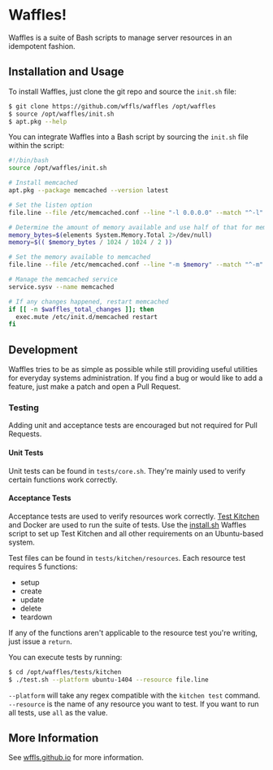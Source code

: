 # Waffles!

Waffles is a suite of Bash scripts to manage server resources in an
idempotent fashion.

## Installation and Usage

To install Waffles, just clone the git repo and source the `init.sh` file:

```bash
$ git clone https://github.com/wffls/waffles /opt/waffles
$ source /opt/waffles/init.sh
$ apt.pkg --help
```

You can integrate Waffles into a Bash script by sourcing the `init.sh` file
within the script:

```bash
#!/bin/bash
source /opt/waffles/init.sh

# Install memcached
apt.pkg --package memcached --version latest

# Set the listen option
file.line --file /etc/memcached.conf --line "-l 0.0.0.0" --match "^-l"

# Determine the amount of memory available and use half of that for memcached
memory_bytes=$(elements System.Memory.Total 2>/dev/null)
memory=$(( $memory_bytes / 1024 / 1024 / 2 ))

# Set the memory available to memcached
file.line --file /etc/memcached.conf --line "-m $memory" --match "^-m"

# Manage the memcached service
service.sysv --name memcached

# If any changes happened, restart memcached
if [[ -n $waffles_total_changes ]]; then
  exec.mute /etc/init.d/memcached restart
fi
```

## Development

Waffles tries to be as simple as possible while still providing useful
utilities for everyday systems administration. If you find a bug or would like
to add a feature, just make a patch and open a Pull Request.

### Testing

Adding unit and acceptance tests are encouraged but not required for Pull
Requests.

#### Unit Tests

Unit tests can be found in `tests/core.sh`. They're mainly used to verify
certain functions work correctly.

#### Acceptance Tests

Acceptance tests are used to verify resources work correctly.
[Test Kitchen](http://kitchen.ci/) and Docker are used to run the suite of
tests. Use the [install.sh](https://github.com/wffls/waffles/blob/master/tests/kitchen/install.sh)
Waffles script to set up Test Kitchen and all other requirements on an
Ubuntu-based system.

Test files can be found in `tests/kitchen/resources`. Each resource test
requires 5 functions:

* setup
* create
* update
* delete
* teardown

If any of the functions aren't applicable to the resource test you're writing,
just issue a `return`.

You can execute tests by running:

```bash
$ cd /opt/waffles/tests/kitchen
$ ./test.sh --platform ubuntu-1404 --resource file.line
```

`--platform` will take any regex compatible with the `kitchen test` command.
`--resource` is the name of any resource you want to test. If you want to run
all tests, use `all` as the value.

## More Information

See [wffls.github.io](http://wffls.github.io) for more information.
